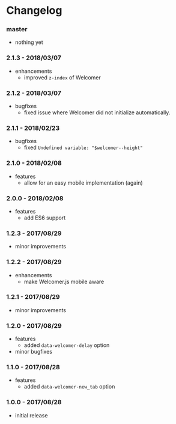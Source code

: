 # Changelog

### master

* nothing yet

### 2.1.3 - 2018/03/07

* enhancements
    * improved `z-index` of Welcomer

### 2.1.2 - 2018/03/07

* bugfixes
    * fixed issue where Welcomer did not initialize automatically.

### 2.1.1 - 2018/02/23

* bugfixes
    * fixed `Undefined variable: "$welcomer--height"`

### 2.1.0 - 2018/02/08

* features
    * allow for an easy mobile implementation (again)

### 2.0.0 - 2018/02/08

* features
    * add ES6 support

### 1.2.3 - 2017/08/29

* minor improvements

### 1.2.2 - 2017/08/29

* enhancements
    * make Welcomer.js mobile aware

### 1.2.1 - 2017/08/29

* minor improvements

### 1.2.0 - 2017/08/29

* features
    * added `data-welcomer-delay` option
* minor bugfixes

### 1.1.0 - 2017/08/28

* features
    * added `data-welcomer-new_tab` option

### 1.0.0 - 2017/08/28

* initial release

